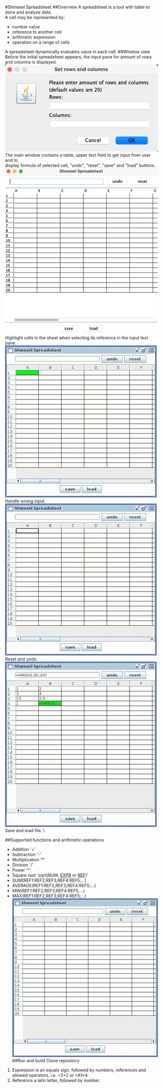 #Shmexel Spreadsheet
##Overview
A spreadsheet is a tool with table to store and analyze data. \
A cell may be represented by: 
* number value
* reference to another cell
* arithmetic expression
* operation on a range of cells
<!-- end of the list -->
A spreadsheet dynamically evaluates value in each cell. 
##Window view
Before the initial spreadsheet appears, the input pane for amount of rows and columns is displayed.
![Set rows and columns](resources/markdown/set_row_columns.png)
The main window contains a table, upper text field to get input from user and to \
display formula of selected cell, "undo", "reset", "save" and "load" buttons.  
![spreadsheet.Main window](resources/markdown/shmexel_main_window.png) \
Highlight cells in the sheet when selecting its reference in the input text pane. \
![Highlight reference from formula](highlight.gif) \
Handle wrong input. \
![Wrong input -> error](ref_val.gif) \
Reset and undo. \
![Reset and undo](reset_undo.gif) \
Save and load file. \


##Supported functions and arithmetic operations
* Addition '+'
* Subtraction '-'
* Multiplication '*'
* Division '/'
* Power '^'
* Square root 'sqrt(NUM, <span id="a1">[EXPR](#f1)</span> or <span id="a2">[REF](#f2)</span>)' 
* SUM(REF1:REF2;REF3;REF4:REF5;...)
* AVERAGE(REF1:REF2;REF3;REF4:REF5;...)
* MIN(REF1:REF2;REF3;REF4:REF5;...)
* MAX(REF1:REF2;REF3;REF4:REF5;...) \
![Functions](func.gif) \
##Run and build
Clone repository

1. <span id="f1"></span> Expression is an equals sign, followed by numbers, references and allowed operators, i.e. =2+2 or =A1*4.
2. <span id="f2"></span> Reference a latin letter, followed by number.






